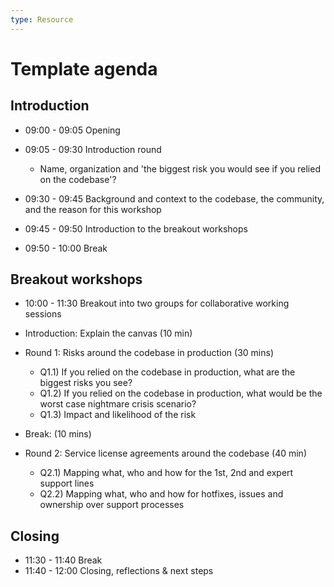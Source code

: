 ```yaml
---
type: Resource
---
```


# Template agenda

## Introduction

* 09:00 - 09:05 Opening
* 09:05 - 09:30 Introduction round
  * Name, organization and 'the biggest risk you would see if you relied on the codebase'?

* 09:30 - 09:45 Background and context to the codebase, the community, and the reason for this workshop
* 09:45 - 09:50 Introduction to the breakout workshops
* 09:50 - 10:00 Break

## Breakout workshops

* 10:00 - 11:30 Breakout into two groups for collaborative working sessions

* Introduction: Explain the canvas (10 min)
* Round 1: Risks around the codebase in production (30 mins)
  * Q1.1) If you relied on the codebase in production, what are the biggest risks you see?
  * Q1.2) If you relied on the codebase in production, what would be the worst case nightmare crisis scenario?
  * Q1.3) Impact and likelihood of the risk

* Break: (10 mins)

* Round 2: Service license agreements around the codebase (40 min)
  * Q2.1) Mapping what, who and how for the 1st, 2nd and expert support lines
  * Q2.2) Mapping what, who and how for hotfixes, issues and ownership over support processes

## Closing

* 11:30 - 11:40 Break
* 11:40 - 12:00 Closing, reflections & next steps

